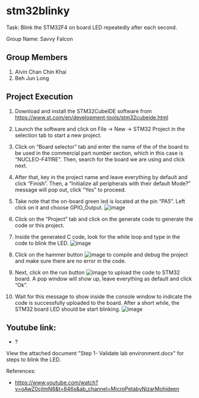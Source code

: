# stm32blinky
Task: Blink the STM32F4 on board LED repeatedly after each second.

Group Name: Savvy Falcon

Group Members
- 
  1. Alvin Chan Chin Khai
  2. Beh Jun Long

Project Execution
- 
1.	Download and install the STM32CubeIDE software from https://www.st.com/en/development-tools/stm32cubeide.html
2.	Launch the software and click on File -> New -> STM32 Project in the selection tab to start a new project.
3.  Click on “Board selector” tab and enter the name of the of the board to be used in the commercial part number section, which in this case is “NUCLEO-F411RE”. Then,     search for the board we are using and click next.
4.	After that, key in the project name and leave everything by default and click “Finish”. Then, a “Initialize all peripherals with their default Mode?” message will     pop out, click “Yes” to proceed.
5.	Take note that the on-board green led is located at the pin “PA5”. Left click on it and choose GPIO_Output.
	![image](https://user-images.githubusercontent.com/118992897/203946373-e902a81c-0de9-414e-b00d-5cae9230b4a4.png)

 
6.	Click on the “Project” tab and click on the generate code to generate the code or this project.
7.	Inside the generated C code, look for the while loop and type in the code to blink the LED. 
 	![image](https://user-images.githubusercontent.com/118992897/203946484-86f4744d-e4be-4aec-b2cc-a0001bffaeb2.png)


8.	Click on the hammer button  ![image](https://user-images.githubusercontent.com/118992897/203946521-463dc74b-5dc5-4b98-b11d-62d41a069fff.png)
  to compile and debug the project and make sure there are no error in the code.
9.	Next, click on the run button  ![image](https://user-images.githubusercontent.com/118992897/203946543-0eecbfc3-fa76-4c21-8bd0-c7ae0ea5d885.png)
 to upload the code to STM32 board. A pop window will show up, leave everything as default and click “Ok”.
10.	Wait for this message to show inside the console window to indicate the code is successfully uploaded to the board. After a short while, the STM32 board LED should     be start blinking.
 	![image](https://user-images.githubusercontent.com/118992897/203946566-971689fd-72ea-4819-9dee-68c7e7e7f52c.png)

	


Youtube link: 
- 
  - ?

View the attached document "Step 1- Validate lab environment.docx" for steps to blink the LED.

References: 
  - https://www.youtube.com/watch?v=oAwZ0cjlmN8&t=846s&ab_channel=MicroPetabyNizarMohideen
